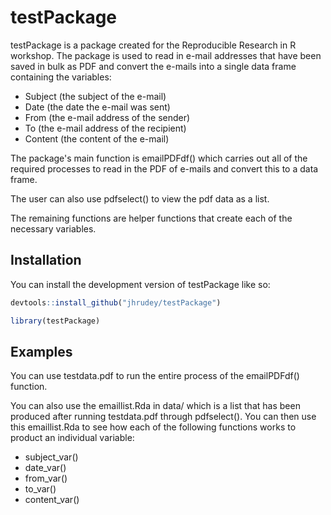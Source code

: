 
# testPackage

<!-- badges: start -->
<!-- badges: end -->

testPackage is a package created for the Reproducible Research in R workshop. 
The package is used to read in e-mail addresses that have been saved in bulk as PDF and convert the e-mails into a single data frame containing the variables:
* Subject (the subject of the e-mail)
* Date (the date the e-mail was sent)
* From (the e-mail address of the sender)
* To (the e-mail address of the recipient)
* Content (the content of the e-mail)

The package's main function is emailPDFdf() which carries out all of the required processes to read in the PDF of e-mails and convert this to a data frame.

The user can also use pdfselect() to view the pdf data as a list.

The remaining functions are helper functions that create each of the necessary variables.


## Installation

You can install the development version of testPackage like so:

``` r
devtools::install_github("jhrudey/testPackage")

library(testPackage)
```

## Examples

You can use testdata.pdf to run the entire process of the emailPDFdf() function. 

You can also use the emaillist.Rda in data/ which is a list that has been produced after running testdata.pdf through pdfselect(). You can then
use this emaillist.Rda to see how each of the following functions works to product an individual variable:
* subject_var()
* date_var()
* from_var()
* to_var()
* content_var()



